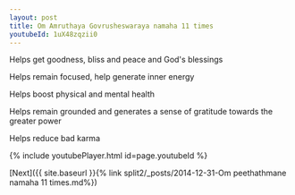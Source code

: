 ```yaml
---
layout: post
title: Om Amruthaya Govrusheswaraya namaha 11 times
youtubeId: 1uX48zqzii0
---
```

 
 
Helps get goodness, bliss and peace and God's blessings
 
Helps remain focused, help generate inner energy 
 
Helps boost physical and mental health 
 
Helps remain grounded and generates a sense of gratitude towards the greater power 
 
Helps reduce bad karma
 
 
 
 


{% include youtubePlayer.html id=page.youtubeId %}
 
[Next]({{ site.baseurl }}{% link  split2/_posts/2014-12-31-Om peethathmane namaha 11 times.md%})
 
